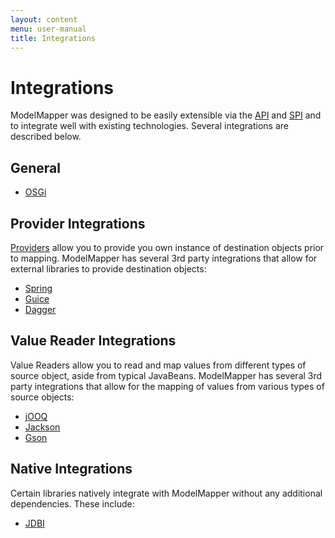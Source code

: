 ```yaml
---
layout: content
menu: user-manual
title: Integrations
---
```


# Integrations

ModelMapper was designed to be easily extensible via the [API](/user-manual/api-overview/) and [SPI](/user-manual/spi-overview/) and to integrate well with existing technologies. Several integrations are described below.

## General

* [OSGi](/user-manual/osgi-integration/)

## Provider Integrations

[Providers](/user-manual/providers) allow you to provide you own instance of destination objects prior to mapping. ModelMapper has several 3rd party integrations that allow for external libraries to provide destination objects:

* [Spring](/user-manual/spring-integration)
* [Guice](/user-manual/guice-integration)
* [Dagger](/user-manual/dagger-integration)

## Value Reader Integrations

Value Readers allow you to read and map values from different types of source object, aside from typical JavaBeans. ModelMapper has several 3rd party integrations that allow for the mapping of values from various types of source objects:

* [jOOQ](/user-manual/jooq-integration)
* [Jackson](/user-manual/jackson-integration)
* [Gson](/user-manual/gson-integration)

## Native Integrations

Certain libraries natively integrate with ModelMapper without any additional dependencies. These include:

* [JDBI](/user-manual/jdbi-integration)